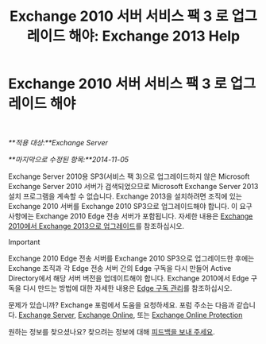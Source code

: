 ﻿---
title: 'Exchange 2010 서버 서비스 팩 3 로 업그레이드 해야: Exchange 2013 Help'
TOCTitle: Exchange 2010 서버 서비스 팩 3 로 업그레이드 해야
ms:assetid: 06f99869-79a2-4ac4-b947-b71430b178ad
ms:mtpsurl: https://technet.microsoft.com/ko-kr/library/ms.exch.setupreadiness.e15e14coexistenceminmajorversionrequirement(v=EXCHG.150)
ms:contentKeyID: 50482424
ms.date: 05/22/2018
mtps_version: v=EXCHG.150
ms.translationtype: MT
---

# Exchange 2010 서버 서비스 팩 3 로 업그레이드 해야

 

_**적용 대상:**Exchange Server_

_**마지막으로 수정된 항목:**2014-11-05_

Exchange Server 2010용 SP3(서비스 팩 3)으로 업그레이드하지 않은 Microsoft Exchange Server 2010 서버가 검색되었으므로 Microsoft Exchange Server 2013 설치 프로그램을 계속할 수 없습니다. Exchange 2013을 설치하려면 조직에 있는 Exchange 2010 서버를 Exchange 2010 SP3으로 업그레이드해야 합니다. 이 요구 사항에는 Exchange 2010 Edge 전송 서버가 포함됩니다. 자세한 내용은 [Exchange 2010에서 Exchange 2013으로 업그레이드](upgrade-from-exchange-2010-to-exchange-2013-exchange-2013-help.md)를 참조하십시오.


> [!IMPORTANT]
> Exchange 2010 Edge 전송 서버를 Exchange 2010 SP3으로 업그레이드한 후에는 Exchange 조직과 각 Edge 전송 서버 간의 Edge 구독을 다시 만들어 Active Directory에서 해당 서버 버전을 업데이트해야 합니다. Exchange 2010에서 Edge 구독을 다시 만드는 방법에 대한 자세한 내용은 <A href="https://go.microsoft.com/fwlink/p/?linkid=269724">Edge 구독 관리</A>를 참조하십시오.



문제가 있습니까? Exchange 포럼에서 도움을 요청하세요. 포럼 주소는 다음과 같습니다. [Exchange Server](https://go.microsoft.com/fwlink/p/?linkid=60612), [Exchange Online](https://go.microsoft.com/fwlink/p/?linkid=267542), 또는 [Exchange Online Protection](https://go.microsoft.com/fwlink/p/?linkid=285351)

원하는 정보를 찾으셨나요? 찾으려는 정보에 대해 [피드백을 보내 주세요](mailto:exsetuphelpfeedback@microsoft.com?subject=exchange%202013%20setup%20help%20feedback).

